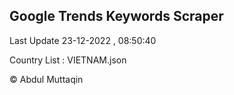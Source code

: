 

## Google Trends Keywords Scraper 
 
Last Update 23-12-2022 , 08:50:40

Country List :
VIETNAM.json



© Abdul Muttaqin 
